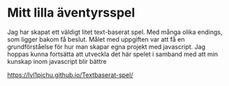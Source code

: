 # Mitt lilla äventyrsspel

Jag har skapat ett väldigt litet text-baserat spel. Med många olika endings, som ligger bakom få beslut.
Målet med uppgiften var att få en grundförståelse för hur man skapar egna projekt med javascript. Jag hoppas kunna fortsätta att utveckla det här spelet i samband med att min kunskap inom javascript blir bättre

https://lvl1pichu.github.io/Textbaserat-spel/